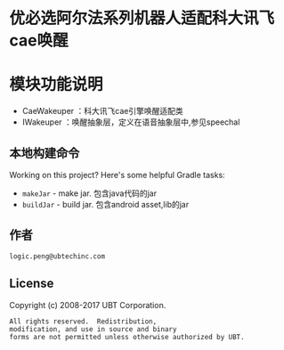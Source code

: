优必选阿尔法系列机器人适配科大讯飞cae唤醒
====================================

模块功能说明
==========
* CaeWakeuper ：科大讯飞cae引擎唤醒适配类
* IWakeuper ：唤醒抽象层，定义在语音抽象层中,参见speechal


本地构建命令
-----------------

Working on this project? Here's some helpful Gradle tasks:

 * `makeJar` - make jar. 包含java代码的jar
 * `buildJar` - build jar. 包含android asset,lib的jar


作者
------
    logic.peng@ubtechinc.com

License
--------

   Copyright (c) 2008-2017 UBT Corporation.

    All rights reserved.  Redistribution,
    modification, and use in source and binary 
    forms are not permitted unless otherwise authorized by UBT.    